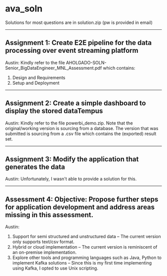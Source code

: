 # ava_soln
Solutions for most questions are in
solution.zip (pw is provided in email)

-----------------------------------------------------------------------------------------------
Assignment 1: Create E2E pipeline for the data processing over event streaming platform
-----------------------------------------------------------------------------------------------
Austin:
Kindly refer to the file AHOLGADO-SOLN-Senior_BigDataEngineer_MNL_Assessment.pdf which contains:
1. Design and Requirements
2. Setup and Deployment

-----------------------------------------------------------------------------------------------
Assignment 2: Create a simple dashboard to display the stored dataTempus
-----------------------------------------------------------------------------------------------
Austin:
Kindly refer to the file powerbi_demo.zip. Note that the original/working version is sourcing from a database. The version that was submitted is sourcing from a .csv file which contains the (exported) result set.

-----------------------------------------------------------------------------------------------
Assignment 3: Modify the application that generates the data
-----------------------------------------------------------------------------------------------
Austin:
Unfortunately, I wasn't able to provide a solution for this.

-----------------------------------------------------------------------------------------------
Assessment 4:
Objective: Propose further steps for application development and address areas missing in this assessment.
-----------------------------------------------------------------------------------------------
Austin:
1. Support for semi structured and unstructured data – The current version only supports text/csv format.
2. Hybrid or cloud implementation – The current version is reminiscent of an on-premise implementation.
3. Explore other tools and programming languages such as Java, Python to implement Kafka solutions – Since this is my first time implementing using Kafka, I opted to use Unix scripting.


